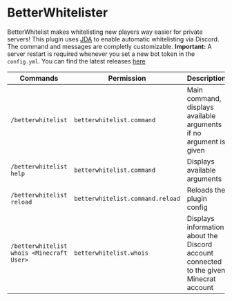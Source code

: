 # BetterWhitelister
BetterWhitelist makes whitelisting new players way easier for private servers! This plugin uses <a href="https://github.com/DV8FromTheWorld/JDA">JDA</a> to enable automatic whitelisting via Discord. The command and messages are completly customizable.
<b>Important:</b> A server restart is required whenever you set a new bot token in the ```config.yml```.
You can find the latest releases <a href="https://github.com/Dumb-Dog-Diner-Development/betterwhitelister/releases">here</a>

Commands | Permission | Description
------------ | ------------- | -------------
```/betterwhitelist``` | ```betterwhitelist.command``` | Main command, displays available arguments if no argument is given
```/betterwhitelist help``` | ```betterwhitelist.command``` | Displays available arguments
```/betterwhitelist reload``` | ```betterwhitelist.command.reload``` | Reloads the plugin config
```/betterwhitelist whois <Minecraft User>``` | ```betterwhitelist.whois``` | Displays information about the Discord account <br>connected to the given Minecrat account
